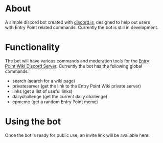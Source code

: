 # About

A simple discord bot created with [discord.js](https://github.com/discordjs/discord.js/), designed to help out users with Entry Point related commands. Currently the bot is still in development.

# Functionality

The bot will have various commands and moderation tools for the [Entry Point Wiki Discord Server](https://discord.gg/wacqqFb). Currently the bot has the following global commands:

- search (search for a wiki page)
- privateserver (get the link to the Entry Point Wiki private server)
- links (get a list of useful links)
- dailychallenge (get the current daily challenge)
- epmeme (get a random Entry Point meme)

# Using the bot

Once the bot is ready for public use, an invite link will be available here.
